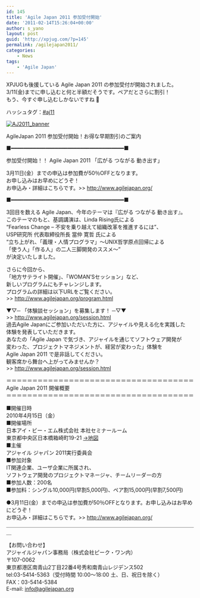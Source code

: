 ```yaml
---
id: 145
title: 'Agile Japan 2011 参加受付開始'
date: '2011-02-14T15:26:04+00:00'
author: s_yano
layout: post
guid: 'http://xpjug.com/?p=145'
permalink: /agilejapan2011/
categories:
    - News
tags:
    - 'Agile Japan'
---
```


XPJUGも後援している Agile Japan 2011 の参加受付が開始されました。  
3/11(金)までに申し込むと何と半額だそうです。ペアだとさらに割引！  
もう、今すぐ申し込むしかないですね 🙂

ハッシュタグ：[\#aj11](http://twitter.com/#!/search/%23aj11)

[![](http://xpjug.com/wp-content/uploads/2011/02/AJ2011_banner.jpg "AJ2011_banner")](http://www.agilejapan.org/)  
  
  
AgileJapan 2011 参加受付開始！お得な早期割引のご案内

■━━━━━━━━━━━━━━━━━━━━━━━━━━━━━━━━━━━━■

 参加受付開始！！ Agile Japan 2011 「広がる つながる 動き出す」

 3月11日(金）までの申込は参加費が50％OFFとなります。  
 お申し込みはお早めにどうぞ！  
 お申込み・詳細はこちらです。&gt;&gt; http://www.agilejapan.org/

■━━━━━━━━━━━━━━━━━━━━━━━━━━━━━━━━━━━━■

3回目を数える Agile Japan、今年のテーマは『広がる つながる 動き出す』。  
このテーマのもと、基調講演は、Linda Rising氏による  
“Fearless Change – 不安を乗り越えて組織改革を推進するには”、  
USP研究所 代表取締役所長 當仲 寛哲 氏による  
“立ち上がれ、「義理・人情プログラマ」～UNIX哲学原点回帰による  
「使う人」「作る人」の二人三脚開発のススメ～”  
が決定いたしました。

さらに今回から、  
「地方サテライト開催」、「WOMAN’Sセッション」など、  
新しいプログラムにもチャレンジします。  
プログラムの詳細は以下URLをご覧ください。  
&gt;&gt; http://www.agilejapan.org/program.html

 ▼▽─ 「体験談セッション」を募集します！ ─▽▼  
 &gt;&gt; http://www.agilejapan.org/session.html  
 過去Agile Japanにご参加いただいた方に、アジャイルや見える化を実践した  
 体験を発表していただきます。  
 あなたの「Agile Japan で気づき、アジャイルを通じてソフトウェア開発が  
 変わった、プロジェクトマネジメントが、経営が変わった」体験を  
 Agile Japan 2011 で是非話してください。  
 観客席から舞台へ上がってみませんか？  
 &gt;&gt; http://www.agilejapan.org/session.html

＝＝＝＝＝＝＝＝＝＝＝＝＝＝＝＝＝＝＝＝＝＝＝＝＝＝＝＝＝＝＝＝＝＝＝＝  
 Agile Japan 2011 開催概要  
＝＝＝＝＝＝＝＝＝＝＝＝＝＝＝＝＝＝＝＝＝＝＝＝＝＝＝＝＝＝＝＝＝＝＝＝

■開催日時  
 2010年4月15日（金）  
■開催場所  
 日本アイ・ビー・エム株式会社 本社セミナールーム  
 東京都中央区日本橋箱崎町19-21 [→地図](http://www-06.ibm.com/ibm/jp/about/office/map/hq.html)  
■主催  
 アジャイル ジャパン 2011実行委員会  
■参加対象  
 IT関連企業、ユーザ企業に所属され、  
 ソフトウェア開発のプロジェクトマネージャ、チームリーダーの方  
■参加人数：200名  
■参加料：シングル10,000円(早割5,000円)、ペア割15,000円(早割7,500円)

●3月11日(金）までの申込は参加費が50％OFFとなります。お申し込みはお早めにどうぞ！  
 お申込み・詳細はこちらです。&gt;&gt; http://www.agilejapan.org/  
＿＿＿＿＿＿＿＿＿＿＿＿＿＿＿＿＿＿＿＿＿＿＿＿＿＿＿＿＿＿＿＿＿＿＿＿＿

【お問い合わせ】  
アジャイルジャパン事務局（株式会社ピーク・ワン内）  
〒107-0062  
東京都港区南青山2丁目22番4号秀和南青山レジデンス502  
tel:03-5414-5363（受付時間 10:00～18:00 土、日、祝日を除く）  
 FAX：03-5414-5384  
E-mail: <info@agilejapan.org>